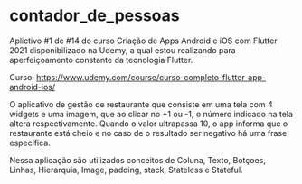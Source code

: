 # contador_de_pessoas

Aplictivo #1 de #14 do curso Criação de Apps Android e iOS com Flutter 2021 disponibilizado na Udemy, a qual estou realizando para aperfeiçoamento constante da tecnologia Flutter.

Curso: https://www.udemy.com/course/curso-completo-flutter-app-android-ios/

O aplicativo de gestão de restaurante que consiste em uma tela com 4 widgets e uma imagem, que ao clicar no +1 ou -1, o número indicado na tela altera respectivamente. Quando o valor ultrapassa 10, o app informa que o restaurante está cheio e no caso de o resultado ser negativo há uma frase específica.

Nessa aplicação são utilizados conceitos de Coluna, Texto, Botçoes, Linhas, Hierarquia, Image, padding, stack, Stateless e Stateful.
